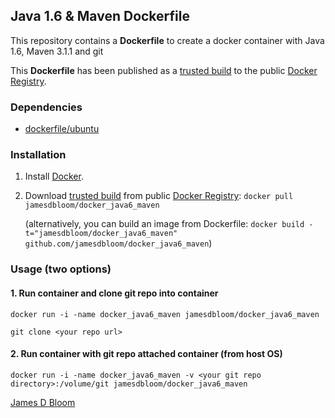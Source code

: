 ## Java 1.6 & Maven Dockerfile

This repository contains a **Dockerfile** to create a docker container with Java 1.6, Maven 3.1.1 and git

This **Dockerfile** has been published as a [trusted build](https://index.docker.io/u/jamesdbloom/docker_java6_maven/) to the public [Docker Registry](https://index.docker.io/).


### Dependencies

* [dockerfile/ubuntu](http://dockerfile.github.io/#/ubuntu)


### Installation

1. Install [Docker](https://www.docker.io/).

2. Download [trusted build](https://index.docker.io/u/jamesdbloom/docker_java6_maven/) from public [Docker Registry](https://index.docker.io/): `docker pull jamesdbloom/docker_java6_maven`

   (alternatively, you can build an image from Dockerfile: `docker build -t="jamesdbloom/docker_java6_maven" github.com/jamesdbloom/docker_java6_maven`)


### Usage (two options)

#### 1. Run container and clone git repo into container

    docker run -i -name docker_java6_maven jamesdbloom/docker_java6_maven

    git clone <your repo url>

#### 2. Run container with git repo attached container (from host OS)

    docker run -i -name docker_java6_maven -v <your git repo directory>:/volume/git jamesdbloom/docker_java6_maven
    
<a href="http://blog.jamesdbloom.com">James D Bloom</a>
